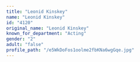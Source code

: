 ```yaml
---
title: "Leonid Kinskey"
name: "Leonid Kinskey"
id: "4120"
original_name: "Leonid Kinskey"
known_for_department: "Acting"
gender: "2"
adult: "false"
profile_path: "/e5WkDoFos1oolme2fbKNa6wgGqe.jpg"
---
```

